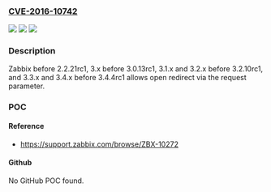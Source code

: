 ### [CVE-2016-10742](https://cve.mitre.org/cgi-bin/cvename.cgi?name=CVE-2016-10742)
![](https://img.shields.io/static/v1?label=Product&message=n%2Fa&color=blue)
![](https://img.shields.io/static/v1?label=Version&message=n%2Fa&color=blue)
![](https://img.shields.io/static/v1?label=Vulnerability&message=n%2Fa&color=brighgreen)

### Description

Zabbix before 2.2.21rc1, 3.x before 3.0.13rc1, 3.1.x and 3.2.x before 3.2.10rc1, and 3.3.x and 3.4.x before 3.4.4rc1 allows open redirect via the request parameter.

### POC

#### Reference
- https://support.zabbix.com/browse/ZBX-10272

#### Github
No GitHub POC found.

